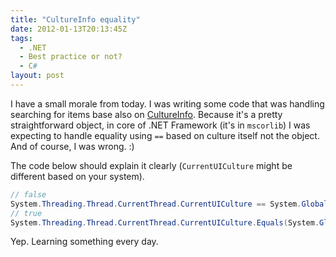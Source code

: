 ```yaml
---
title: "CultureInfo equality"
date: 2012-01-13T20:13:45Z
tags:
  - .NET
  - Best practice or not?
  - C#
layout: post
---
```

I have a small morale from today. I was writing some code that was handling searching for items base also on [CultureInfo][1]. Because it's a pretty straightforward object, in core of .NET Framework (it's in `mscorlib`) I was expecting to handle equality using `==` based on culture itself not the object. And of course, I was wrong. :)

The code below should explain it clearly (`CurrentUICulture` might be different based on your system).

```csharp
// false
System.Threading.Thread.CurrentThread.CurrentUICulture == System.Globalization.CultureInfo.GetCultureInfo("en-US");
// true
System.Threading.Thread.CurrentThread.CurrentUICulture.Equals(System.Globalization.CultureInfo.GetCultureInfo("en-US"));
```

Yep. Learning something every day.

[1]: http://msdn.microsoft.com/en-us/library/system.globalization.cultureinfo.aspx